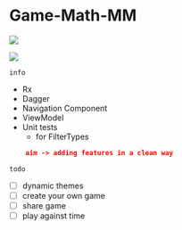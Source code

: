 # Game-Math-MM
![](https://travis-ci.com/salihaksit7/Game-Math-MM.svg?branch=master)

![](https://media.giphy.com/media/Qa46eDNLvQnMtqlJaB/giphy.gif)

`info`
* Rx
* Dagger
* Navigation Component
* ViewModel
* Unit tests 
  * for FilterTypes

```Json
    aim -> adding features in a clean way
```

`todo`
  - [ ] dynamic themes
  - [ ] create your own game
  - [ ] share game
  - [ ] play against time

